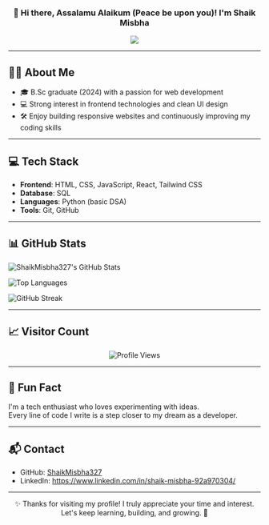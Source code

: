 <h3 align="center">👋 Hi there, Assalamu Alaikum (Peace be upon you)! I'm Shaik Misbha</h3>

<p align="center">
  <img src="https://capsule-render.vercel.app/api?type=waving&color=0B3D91&height=160&section=header&text=Welcome%20to%20My%20GitHub&fontAlign=50&fontColor=ffffff&fontSize=28" />
</p>

---

## 👩‍💻 About Me

- 🎓 B.Sc graduate (2024) with a passion for web development  
- 💻 Strong interest in frontend technologies and clean UI design  
- 🛠️ Enjoy building responsive websites and continuously improving my coding skills   

---

## 💻 Tech Stack

- **Frontend**: HTML, CSS, JavaScript, React, Tailwind CSS 
- **Database**: SQL
- **Languages**: Python (basic DSA) 
- **Tools**: Git, GitHub
  
---

## 📊 GitHub Stats

![ShaikMisbha327's GitHub Stats](https://github-readme-stats.vercel.app/api?username=ShaikMisbha327&show_icons=true&theme=radical)

![Top Languages](https://github-readme-stats.vercel.app/api/top-langs/?username=ShaikMisbha327&layout=compact&theme=default)

![GitHub Streak](https://streak-stats.demolab.com?user=ShaikMisbha327&theme=dark&hide_border=true)

---

## 📈 Visitor Count

<p align="center">
  <img src="https://komarev.com/ghpvc/?username=ShaikMisbha327&style=flat-square&color=blue" alt="Profile Views" />
</p>

---

## 🌟 Fun Fact

I'm a tech enthusiast who loves experimenting with ideas.  
Every line of code I write is a step closer to my dream as a developer.

---

## 📬 Contact

- GitHub: [ShaikMisbha327](https://github.com/ShaikMisbha327)  
- LinkedIn: https://www.linkedin.com/in/shaik-misbha-92a970304/

---

<p align="center">
  ✨ Thanks for visiting my profile!  
  I truly appreciate your time and interest.  
  Let's keep learning, building, and growing. 🚀
</p>
